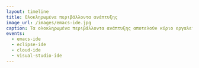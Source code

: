 ```yaml
---
layout: timeline 
title: Ολοκληρωμένα περιβάλλοντα ανάπτυξης 
image_url: /images/emacs-ide.jpg
caption: Τα ολοκληρωμένα περιβάλλοντα ανάπτυξης αποτελούν κύριο εργαλείο διάδρασης των προγραμματιστών με τον υπολογιστή. Πλέον η χρήση τους έχει κυριαρχήσει στον προγραμματισμό. 
events:
  - emacs-ide
  - eclipse-ide
  - cloud-ide
  - visual-studio-ide
---
```

